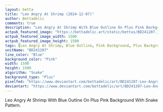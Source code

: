 ```yaml
---
layout: betta
title: "Leo Angry At Shrimp (2024-12-07)"
author: Bettadelic
comments: true
description: "Leo Angry At Shrimp With Blue Outline On Plus Pink Background With Snake Pattern."
actpub_featured_image: "https://bettadelic.art/static/bettas/BD241207.jpg"
actpub_featured_image_width: 1500
actpub_featured_image_height: 1500
tags: [Leo Angry At Shrimp, Blue Outline, Pink Background, Plus Background Pattern, Snake Pattern, December 2024]
unitName: "BD241207"
line_color: "Blue"
background_color: "Pink"
width: 1500
height: 1500
algorithm: "Snake"
background_type: "Plus"
pixelfed: "https://www.deviantart.com/bettadelic/art/BD241207-Leo-Angry-At-Shrimp-2024-12-07-1131264312"
deviantart: "https://www.deviantart.com/bettadelic/art/BD241207-Leo-Angry-At-Shrimp-2024-12-07-1131264312"
---
```


Leo Angry At Shrimp With Blue Outline On Plus Pink Background With Snake Pattern.
